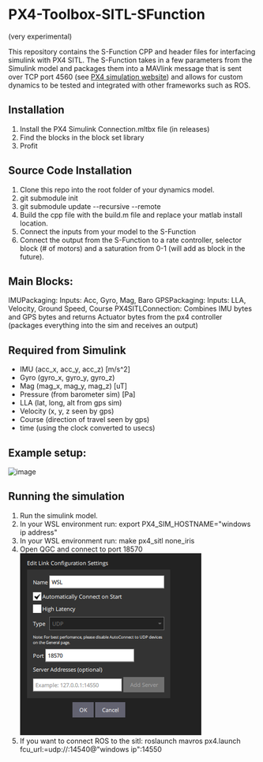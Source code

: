 # PX4-Toolbox-SITL-SFunction

(very experimental)

This repository contains the S-Function CPP and header files for interfacing simulink with PX4 SITL. The S-Function takes in a few parameters from the Simulink model and packages them into a MAVlink message that is sent over TCP port 4560 (see [PX4 simulation website](https://docs.px4.io/main/en/simulation/#default-px4-mavlink-udp-ports)) and allows for custom dynamics to be tested and integrated with other frameworks such as ROS.

## Installation
1. Install the PX4 Simulink Connection.mltbx file (in releases)
2. Find the blocks in the block set library
3. Profit

## Source Code Installation
1. Clone this repo into the root folder of your dynamics model.
2. git submodule init
3. git submodule update --recursive --remote
4. Build the cpp file with the build.m file and replace your matlab install location.
5. Connect the inputs from your model to the S-Function
6. Connect the output from the S-Function to a rate controller, selector block (# of motors) and a saturation from 0-1 (will add as block in the future).

## Main Blocks:
IMUPackaging: Inputs: Acc, Gyro, Mag, Baro
GPSPackaging: Inputs: LLA, Velocity, Ground Speed, Course
PX4SITLConnection: Combines IMU bytes and GPS bytes and returns Actuator bytes from the px4 controller (packages everything into the sim and receives an output)

## Required from Simulink
* IMU (acc_x, acc_y, acc_z) [m/s^2]
* Gyro (gyro_x, gyro_y, gyro_z)
* Mag (mag_x, mag_y, mag_z) [uT]
* Pressure (from barometer sim) [Pa]
* LLA (lat, long, alt from gps sim)
* Velocity (x, y, z seen by gps)
* Course (direction of travel seen by gps)
* time (using the clock converted to usecs)

## Example setup:
![image](https://github.com/user-attachments/assets/91dbbe43-3113-4e8a-b1fc-8d5ed959b3ed)


## Running the simulation

1. Run the simulink model.
2. In your WSL environment run: export PX4_SIM_HOSTNAME="windows ip address"
3. In your WSL environment run: make px4_sitl none_iris
4. Open QGC and connect to port 18570  
![alt text](QGCsetup.png)  
5. If you want to connect ROS to the sitl: roslaunch mavros px4.launch fcu_url:=udp://:14540@"windows ip":14550
